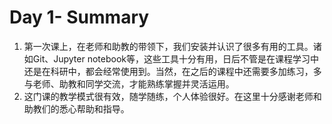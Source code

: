 # **Day 1- Summary**

1. 第一次课上，在老师和助教的带领下，我们安装并认识了很多有用的工具。诸如Git、Jupyter notebook等，这些工具十分有用，日后不管是在课程学习中还是在科研中，都会经常使用到。当然，在之后的课程中还需要多加练习，多与老师、助教和同学交流，才能熟练掌握并灵活运用。
2. 这门课的教学模式很有效，随学随练，个人体验很好。在这里十分感谢老师和助教们的悉心帮助和指导。

